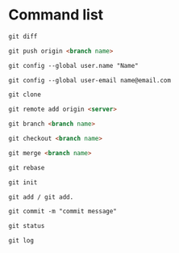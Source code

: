 # Command list

```markdown
git diff 
```

```markdown
git push origin <branch name>
```

```markdown
git config --global user.name "Name"
```

```markdown
git config --global user-email name@email.com
```

```markdown
git clone 
```

```markdown
git remote add origin <server>
```

```markdown
git branch <branch name>
```

```markdown
git checkout <branch name>
```

```markdown
git merge <branch name>
```

```markdown
git rebase
```

```markdown
git init
```

```markdown
git add / git add.
```

```markdown
git commit -m "commit message"
```

```markdown
git status 
```

```markdown
git log
```


